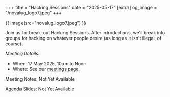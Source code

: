 +++
title = "Hacking Sessions"
date = "2025-05-17"
[extra]
og_image = "/novalug_logo7.jpeg"
+++

{{ image(src="novalug_logo7.jpeg") }}

Join us for break-out Hacking Sessions. After introductions, we'll break into groups
for hacking on whatever people desire (as long as it isn't illegal, of course).

_Meeting Details:_
* When: 17 May 2025, 10am to Noon
* Where: See our [meetings page](/meetings).

Meeting Notes: Not Yet Available

Agenda Slides: Not Yet Available
